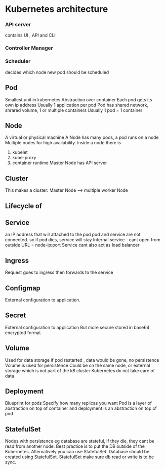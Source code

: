 # Kubernetes architecture

### API server
contains UI , API and CLI

### Controller Manager

### Scheduler
decides which node new pod should be scheduled

## Pod 
Smallest unit in kubernetes
Abstraction over container
Each pod gets its own ip address
Usually 1 application per pod
Pod has shared network, shrared volume, 1 or multiple containers
Usually 1 pod = 1 container

## Node
A virtual or physical machine
A Node has many pods, a pod runs on a node
Multiple nodes for high availability.
Inside a node there is
1) kubelet
2) kube-proxy
3) container runtime
Master Node has API server

## Cluster
This makes a cluster: Master Node --> multiple worker Node

## Lifecycle of 

## Service
an IP address that will attached to the pod
pod and service are not connected. so if pod dies, service will stay
Internal service - cant open from outside
URL = node-ip:port
Service cant also act as load balancer

## Ingress
Request goes to ingress then forwards to the service

## Configmap
External configuration to application.

## Secret
External configuration to application But more secure
stored in base64 encrypted format

## Volume
Used for data storage
If pod restarted , data would be gone, no persistence
Volume is used for persistence
Could be on the same node, or external storage which is not part of the k8 cluster
Kubernetes do not take care of data



## Deployment
Blueprint for pods
Specify how many replicas you want
Pod is a layer of abstraction on top of container and deployment is an abstraction on top of pod

## StatefulSet
Nodes with persistence eg database are stateful, if they die, they cant be read from another node.
Best practice is to put the DB outside of the Kubernetes.
Alternatively you can use StatefulSet.
Database should be created using StatefulSet.
StatefulSet make sure db read or write is to be sync.
